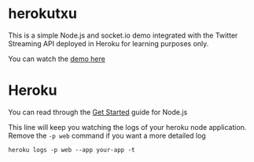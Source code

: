 herokutxu
=========

This is a simple Node.js and socket.io demo integrated with the Twitter Streaming API deployed in Heroku for learning purposes only.

You can watch the [demo here][0]

Heroku
======

You can read through the [Get Started][1] guide for Node.js

This line will keep you watching the logs of your heroku node application. Remove the `-p web` command if you want a more detailed log

	heroku logs -p web --app your-app -t

[0]: http://orloxx.github.io/herokutxu
[1]: https://devcenter.heroku.com/articles/nodejs